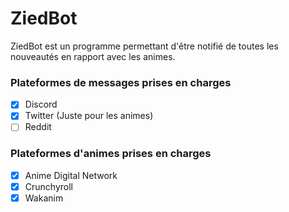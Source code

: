 # ZiedBot

ZiedBot est un programme permettant d'être notifié de toutes les nouveautés en rapport avec les animes.

### Plateformes de messages prises en charges

- [x] Discord
- [x] Twitter (Juste pour les animes)
- [ ] Reddit

### Plateformes d'animes prises en charges

- [x] Anime Digital Network
- [x] Crunchyroll
- [x] Wakanim